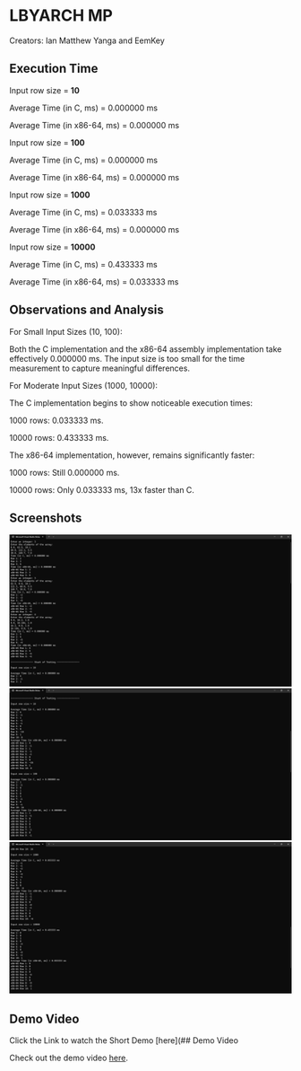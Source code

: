 # LBYARCH MP
Creators: Ian Matthew Yanga and EemKey

## Execution Time

Input row size = **10**

Average Time (in C, ms) = 0.000000 ms

Average Time (in x86-64, ms) = 0.000000 ms


Input row size = **100**

Average Time (in C, ms) = 0.000000 ms

Average Time (in x86-64, ms) = 0.000000 ms


Input row size = **1000**

Average Time (in C, ms) = 0.033333 ms

Average Time (in x86-64, ms) = 0.000000 ms


Input row size = **10000**

Average Time (in C, ms) = 0.433333 ms

Average Time (in x86-64, ms) = 0.033333 ms

## Observations and Analysis
For Small Input Sizes (10, 100):

Both the C implementation and the x86-64 assembly implementation take effectively 0.000000 ms.
The input size is too small for the time measurement to capture meaningful differences.

For Moderate Input Sizes (1000, 10000):

The C implementation begins to show noticeable execution times:

1000 rows: 0.033333 ms.

10000 rows: 0.433333 ms.

The x86-64 implementation, however, remains significantly faster:

1000 rows: Still 0.000000 ms.

10000 rows: Only 0.033333 ms, 13x faster than C.

## Screenshots

![](images/Terminal%201.png)
![](images/Terminal%202.png)
![](images/Terminal%203.png)

## Demo Video

Click the Link to watch the Short Demo [here](## Demo Video

Check out the demo video [here](https://drive.google.com/uc?id=YOUR_VIDEO_ID).

